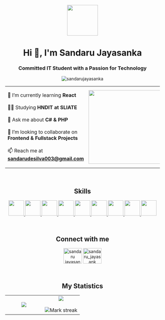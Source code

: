 <p align="center"><picture align="center"><img align="center" src = "https://github.com/7oSkaaa/7oSkaaa/blob/main/Images/about_me.gif?raw=true" width = 100px></picture></p>
<h1 align="center">Hi 👋, I'm Sandaru Jayasanka</h1>
<h3 align="center">Committed IT Student with a Passion for Technology</h3>

<p align="center"> <img src="https://komarev.com/ghpvc/?username=sandarujayasanka&label=Profile%20views&color=0e75b6&style=flat" alt="sandarujayasanka" /> </p>

<table align="center">
<tr border="none">
<td width="50%" align="left">

🌱 I’m currently learning **React** <br>  
🧑‍🎓 Studying **HNDIT at SLIATE** <br>  
💬 Ask me about **C# & PHP** <br>  
🤝 I’m looking to collaborate on **Frontend & Fullstack Projects** <br>  
📫 Reach me at **sandarudesilva003@gmail.com**

</td>


<td width="50%" align="center">

  <img align="center" src="https://media.giphy.com/media/SWoSkN6DxTszqIKEqv/giphy.gif" width = "420" height="240">

  
  </td>
</tr>
</table>
<br>


<h2 align="center">Skills </h2>
<p align="center">
  <a href="https://github.com/sandarujayasanka?tab=repositories&q=&type=&language=python&sort=">
    <img width="50px" src="https://raw.githubusercontent.com/rahulbanerjee26/githubAboutMeGenerator/main/icons/python.svg">
  </a>
  <a href="https://github.com/sandarujayasanka?tab=repositories&q=&type=&language=javascript&sort=">
    <img width="50px" src="https://raw.githubusercontent.com/rahulbanerjee26/githubAboutMeGenerator/main/icons/javascript.svg">
  </a>
  <a href="https://github.com/sandarujayasanka?tab=repositories&q=&type=&language=csharp&sort=">
    <img width="50px" src="https://raw.githubusercontent.com/rahulbanerjee26/githubAboutMeGenerator/main/icons/csharp.svg">
  </a>
  <a href="https://github.com/sandarujayasanka?tab=repositories&q=&type=&language=css&sort=">
    <img width="50px" src="https://raw.githubusercontent.com/rahulbanerjee26/githubAboutMeGenerator/main/icons/css.svg">
  </a>
  <a href="https://github.com/sandarujayasanka?tab=repositories&q=&type=&language=html&sort=">
    <img width="50px" src="https://raw.githubusercontent.com/rahulbanerjee26/githubAboutMeGenerator/main/icons/html.svg">
  </a>
  <a href="https://github.com/sandarujayasanka?tab=repositories&q=&type=&language=java&sort=">
    <img width="50px" src="https://raw.githubusercontent.com/rahulbanerjee26/githubAboutMeGenerator/main/icons/java.svg">
  </a>
  <a href="https://github.com/sandarujayasanka?tab=repositories&q=&type=&language=php&sort=">
    <img width="50px" src="https://raw.githubusercontent.com/rahulbanerjee26/githubAboutMeGenerator/main/icons/php.svg">
  </a>
  <a href="https://github.com/sandarujayasanka?tab=repositories&q=&type=&language=mysql&sort=">
    <img width="50px" src="https://raw.githubusercontent.com/rahulbanerjee26/githubAboutMeGenerator/main/icons/mysql.svg">
  </a>
  <a href="https://github.com/sandarujayasanka?tab=repositories&q=&type=&language=react&sort=">
    <img width="50px" src="https://raw.githubusercontent.com/rahulbanerjee26/githubAboutMeGenerator/main/icons/reactjs.svg">
  </a>
</p>


<br>
<h2 align="center"> Connect with me </h2>
<p align="center">
<a href="https://fb.com/sandaru jayasanka" target="blank"><img align="center" src="https://raw.githubusercontent.com/rahuldkjain/github-profile-readme-generator/master/src/images/icons/Social/facebook.svg" alt="sandaru jayasanka" height="50" width="60" /></a>
<a href="https://instagram.com/sandaru_jayasank" target="blank"><img align="center" src="https://raw.githubusercontent.com/rahuldkjain/github-profile-readme-generator/master/src/images/icons/Social/instagram.svg" alt="sandaru_jayasank" height="50" width="60" /></a>
</p>

<br>
<h2 align="center">My Statistics</h2>
<p align="center">
<table align="center">
<tr border="none">
<td width="50%" align="center">
  <img  align="center"  src="https://github-readme-stats.anuraghazra1.vercel.app/api/top-langs/?username=sandarujayasanka&theme=dark&hide_border=false&no-bg=true&no-frame=true&langs_count=10"/> </td>
  
<td width="50%" align="center">
  <img  align="center"  src="https://github-readme-stats.vercel.app/api?username=sandarujayasanka&theme=dark&show_icons=true&count_private=true" />
  <br></br>
  <img  title="🔥 Get streak stats for your profile at git.io/streak-stats" alt="Mark streak" src="https://github-readme-streak-stats.herokuapp.com/?user=sandarujayasanka&theme=dark&hide_border=false" /> 
</td>
</tr>
</table>

